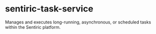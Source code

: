 # sentiric-task-service
 Manages and executes long-running, asynchronous, or scheduled tasks within the Sentiric platform.
